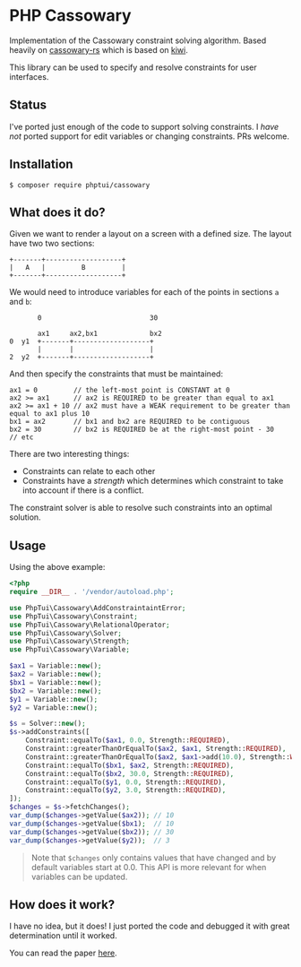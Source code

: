 PHP Cassowary
=============

Implementation of the Cassowary constraint solving algorithm. Based heavily on
[cassowary-rs](https://github.com/dylanede/cassowary-rs) which is based on
[kiwi](https://github.com/nucleic/kiwi).

This library can be used to specify and resolve constraints for user
interfaces.

Status
------

I've ported just enough of the code to support solving constraints. I _have
not_ ported support for edit variables or changing constraints. PRs welcome.

Installation
------------

```
$ composer require phptui/cassowary
```

What does it do?
----------------

Given we want to render a layout on a screen with a defined size. The layout
have two two sections:

```
+-------+-------------------+
|   A   |         B         |
+-------+-------------------+
```

We would need to introduce variables for each of the points in sections `a` and `b`:

```
       0                           30

       ax1     ax2,bx1             bx2
0  y1  +-------+-------------------+
       |       |                   |
2  y2  +-------+-------------------+
```

And then specify the constraints that must be maintained:

```
ax1 = 0         // the left-most point is CONSTANT at 0
ax2 >= ax1      // ax2 is REQUIRED to be greater than equal to ax1
ax2 >= ax1 + 10 // ax2 must have a WEAK requirement to be greater than equal to ax1 plus 10
bx1 = ax2       // bx1 and bx2 are REQUIRED to be contiguous
bx2 = 30        // bx2 is REQUIRED be at the right-most point - 30
// etc
```

There are two interesting things:

- Constraints can relate to each other
- Constraints have a _strength_ which determines which constraint to take into
  account if there is a conflict.

The constraint solver is able to resolve such constraints into an optimal
solution.

Usage
-----

Using the above example:

```php
<?php
require __DIR__ . '/vendor/autoload.php';

use PhpTui\Cassowary\AddConstraintaintError;
use PhpTui\Cassowary\Constraint;
use PhpTui\Cassowary\RelationalOperator;
use PhpTui\Cassowary\Solver;
use PhpTui\Cassowary\Strength;
use PhpTui\Cassowary\Variable;

$ax1 = Variable::new();
$ax2 = Variable::new();
$bx1 = Variable::new();
$bx2 = Variable::new();
$y1 = Variable::new();
$y2 = Variable::new();

$s = Solver::new();
$s->addConstraints([
    Constraint::equalTo($ax1, 0.0, Strength::REQUIRED),
    Constraint::greaterThanOrEqualTo($ax2, $ax1, Strength::REQUIRED),
    Constraint::greaterThanOrEqualTo($ax2, $ax1->add(10.0), Strength::WEAK),
    Constraint::equalTo($bx1, $ax2, Strength::REQUIRED),
    Constraint::equalTo($bx2, 30.0, Strength::REQUIRED),
    Constraint::equalTo($y1, 0.0, Strength::REQUIRED),
    Constraint::equalTo($y2, 3.0, Strength::REQUIRED),
]);
$changes = $s->fetchChanges();
var_dump($changes->getValue($ax2)); // 10
var_dump($changes->getValue($bx1);  // 10
var_dump($changes->getValue($bx2)); // 30
var_dump($changes->getValue($y2));  // 3
```

> Note that `$changes` only contains values that have changed and by default variables start at 0.0. This API is more relevant for when variables can be updated.

How does it work?
-----------------

I have no idea, but it does! I just ported the code and debugged it with great
determination until it worked.

You can read the paper
[here](https://constraints.cs.washington.edu/solvers/cassowary-tochi.pdf).

